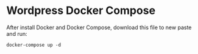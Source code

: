# Wordpress Docker Compose

After install Docker and Docker Compose, download this file to new paste and run: 

`docker-compose up -d`
